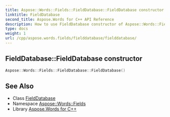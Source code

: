 ```yaml
---
title: Aspose::Words::Fields::FieldDatabase::FieldDatabase constructor
linktitle: FieldDatabase
second_title: Aspose.Words for C++ API Reference
description: How to use FieldDatabase constructor of Aspose::Words::Fields::FieldDatabase class in C++.
type: docs
weight: 1
url: /cpp/aspose.words.fields/fielddatabase/fielddatabase/
---
```

## FieldDatabase::FieldDatabase constructor




```cpp
Aspose::Words::Fields::FieldDatabase::FieldDatabase()
```

## See Also

* Class [FieldDatabase](../)
* Namespace [Aspose::Words::Fields](../../)
* Library [Aspose.Words for C++](../../../)
